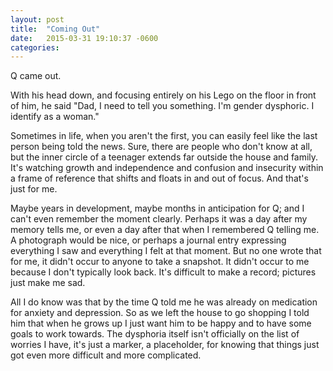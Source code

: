 ```yaml
---
layout: post
title:  "Coming Out"
date:   2015-03-31 19:10:37 -0600
categories: 
---
```


Q came out.

With his head down, and focusing entirely on his Lego on the floor in front of him, he said "Dad, I need to tell you something.  I'm gender dysphoric.  I identify as a woman."

Sometimes in life, when you aren't the first, you can easily feel like the last person being told the news.  Sure, there are people who don't know at all, but the inner circle of a teenager extends far outside the house and family.  It's watching growth and independence and confusion and insecurity within a frame of reference that shifts and floats in and out of focus.  And that's just for me.

Maybe years in development, maybe months in anticipation for Q; and I can't even remember the moment clearly.  Perhaps it was a day after my memory tells me, or even a day after that when I remembered Q telling me.  A photograph would be nice, or perhaps a journal entry expressing everything I saw and everything I felt at that moment.  But no one wrote that for me, it didn't occur to anyone to take a snapshot.  It didn't occur to me because I don't typically look back.   It's difficult to make a record; pictures just make me sad.

All I do know was that by the time Q told me he was already on medication for anxiety and depression.  So as we left the house to go shopping I told him that when he grows up I just want him to be happy and to have some goals to work towards.  The dysphoria itself isn't officially on the list of worries I have, it's just a marker, a placeholder, for knowing that things just got even more difficult and more complicated.

